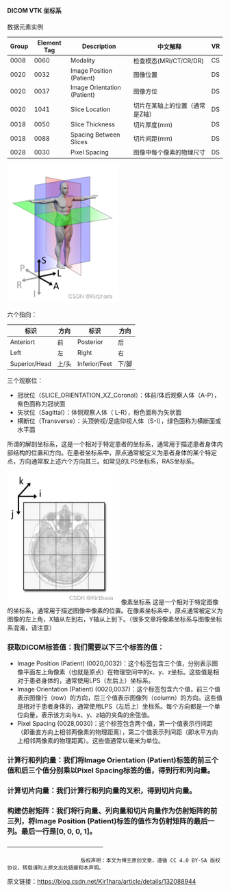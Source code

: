 #### DICOM VTK 坐标系

数据元素实例

| Group | 	Element	Tag | Description                  | 	中文解释	              | VR  |
|-------|--------------|------------------------------|---------------------|-----|
| 0008	 | 0060	        | Modality	                    | 检查模态(MRI/CT/CR/DR)	 | CS  |
| 0020	 | 0032	        | Image Position (Patient)	    | 图像位置	               | DS  |
| 0020	 | 0037	        | Image Orientation (Patient)	 | 图像方位                | 	DS |
| 0020	 | 1041	        | Slice Location	              | 切片在某轴上的位置（通常是Z轴）    | DS  |
| 0018	 | 0050	        | Slice Thickness	             | 切片厚度(mm)	           | DS  |
| 0018	 | 0088	        | Spacing Between Slices	      | 切片间距(mm)            | 	DS |
| 0028	 | 0030	        | Pixel Spacing	               | 图像中每个像素的物理尺寸	       | DS  |

![img.png](img.png)

六个指向：

| 标识            | 方向  | 标识            | 方向  |
|---------------|-----|---------------|-----|
| Anteriort     | 前   | Posterior     | 后   |
| Left          | 左   | Right         | 右   |
| Superior/Head | 上/头 | Inferior/Feet | 下/脚 |

三个观察位：

- 冠状位（SLICE_ORIENTATION_XZ_Coronal）：体前/体后观察人体（A-P），紫色面称为冠状面
- 矢状位（Sagittal）：体侧观察人体（ L-R），粉色面称为矢状面
- 横断位（Transverse）：头顶俯视/足底仰视人体（S-I），绿色面称为横断面或水平面



所谓的解剖坐标系，这是一个相对于特定患者的坐标系，通常用于描述患者身体内部结构的位置和方向。在患者坐标系中，原点通常被定义为患者身体的某个特定点，方向通常取上述六个方向其三。如常见的LPS坐标系，RAS坐标系。

![img_1.png](img_1.png)
像素坐标系 这是一个相对于特定图像的坐标系，通常用于描述图像中像素的位置。在像素坐标系中，原点通常被定义为图像的左上角，X轴从左到右，Y轴从上到下。（很多文章将像素坐标系与图像坐标系混淆，请注意）

### 获取DICOM标签值：我们需要以下三个标签的值：
- Image Position (Patient) (0020,0032)：这个标签包含三个值，分别表示图像平面左上角像素（也就是原点）在物理空间中的x、y、z坐标。这些值是相对于患者身体的，通常使用LPS（左后上）坐标系。
- Image Orientation (Patient) (0020,0037)：这个标签包含六个值，前三个值表示图像行（row）的方向，后三个值表示图像列（column）的方向。这些值是相对于患者身体的，通常使用LPS（左后上）坐标系。每个方向都是一个单位向量，表示该方向与x、y、z轴的夹角的余弦值。
- Pixel Spacing (0028,0030)：这个标签包含两个值，第一个值表示行间距（即垂直方向上相邻两像素的物理距离），第二个值表示列间距（即水平方向上相邻两像素的物理距离）。这些值通常以毫米为单位。
### 计算行和列向量：我们将Image Orientation (Patient)标签的前三个值和后三个值分别乘以Pixel Spacing标签的值，得到行和列向量。
### 计算切片向量：我们计算行和列向量的叉积，得到切片向量。
### 构建仿射矩阵：我们将行向量、列向量和切片向量作为仿射矩阵的前三列，将Image Position (Patient)标签的值作为仿射矩阵的最后一列。最后一行是[0, 0, 0, 1]。
————————————————

                            版权声明：本文为博主原创文章，遵循 CC 4.0 BY-SA 版权协议，转载请附上原文出处链接和本声明。

原文链接：https://blog.csdn.net/Kir1hara/article/details/132088944
